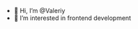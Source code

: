 - 👋 Hi, I’m @Valeriy
- 👀 I’m interested in frontend development

<!---
VaCh123/VaCh123 is a ✨ special ✨ repository because its `README.md` (this file) appears on your GitHub profile.
You can click the Preview link to take a look at your changes.
--->
